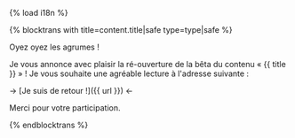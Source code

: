 {% load i18n %}

{% blocktrans with title=content.title|safe type=type|safe %}

Oyez oyez les agrumes&nbsp;!

Je vous annonce avec plaisir la ré-ouverture de la bêta du contenu 
« {{ title }} »&nbsp;! Je vous souhaite une agréable lecture à l'adresse 
suivante&nbsp;:

-> [Je suis de retour&nbsp;!]({{ url }}) <-

Merci pour votre participation.

{%  endblocktrans %}
